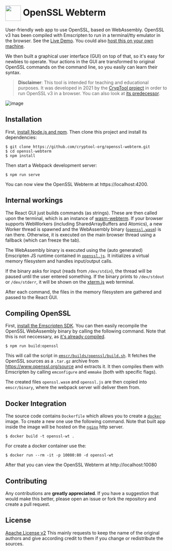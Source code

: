 # <img height="48" src="https://www.cryptool.org/assets/cto/plugin-icons/openssl.svg" valign="middle"> OpenSSL Webterm

User-friendly web app to use OpenSSL, based on WebAssembly. OpenSSL v3 has been compiled with Emscripten to run in a terminal/tty emulator in the browser. See the [Live Demo](https://www.cryptool.org/cto/openssl). You could also [host this on your own machine](#installation).

We then built a graphical user interface (GUI) on top of that, so it's easy for newbies to operate. Your actions in the GUI are transformed to original OpenSSL commands on the command line, so you easily can learn their syntax.

> **Disclaimer**: This tool is intended for teaching and educational purposes. It was developed in 2021 by the [CrypTool project](https://www.cryptool.org) in order to run OpenSSL v3 in a browser. You can also look at [its predecessor](https://github.com/janeumnn/openssl-webapp).

![image](https://user-images.githubusercontent.com/9321076/157410455-686ce0de-335f-4335-a639-07b6963e4589.png)


## Installation

First, [install Node.js and npm](https://nodejs.org). Then clone this project and install its dependencies:

```shell
$ git clone https://github.com/cryptool-org/openssl-webterm.git
$ cd openssl-webterm
$ npm install
```

Then start a Webpack development server:

```shell
$ npm run serve
```

You can now view the OpenSSL Webterm at https://localhost:4200.


## Internal workings

The React GUI just builds commands (as strings). These are then called upon the terminal, which is an instance of [wasm-webterm](https://github.com/cryptool-org/wasm-webterm). If your browser supports WebWorkers (including SharedArrayBuffers and Atomics), a new Worker thread is spawned and the WebAssembly binary ([`openssl.wasm`](https://github.com/cryptool-org/openssl-webterm/blob/master/emscr/binary/openssl.wasm)) is ran there. Otherwise, it is executed on the main browser thread using a fallback (which can freeze the tab).

The WebAssembly binary is executed using the (auto generated) Emscripten JS runtime contained in [`openssl.js`](https://github.com/cryptool-org/openssl-webterm/blob/master/emscr/binary/openssl.js). It initializes a virtual memory filesystem and handles input/output calls.

If the binary asks for input (reads from `/dev/stdin`), the thread will be paused until the user entered something. If the binary prints to `/dev/stdout` or `/dev/stderr`, it will be shown on the [xterm.js](https://github.com/xtermjs/xterm.js) web terminal.

After each command, the files in the memory filesystem are gathered and passed to the React GUI.


## Compiling OpenSSL

First, [install the Emscripten SDK](https://emscripten.org/docs/getting_started/downloads.html). You can then easily recompile the OpenSSL WebAssembly binary by calling the following command. Note that this is not neccessary, as [it's already compiled](https://github.com/cryptool-org/openssl-webterm/blob/master/emscr/binary).

```shell
$ npm run build:openssl
```

This will call the script in [`emscr/builds/openssl/build.sh`](https://github.com/cryptool-org/openssl-webterm/blob/master/emscr/builds/openssl/build.sh). It fetches the OpenSSL sources as a `.tar.gz` archive from https://www.openssl.org/source and extracts it. It then compiles them with Emscripten by calling `emconfigure` and `emmake` (both with specific flags).

The created files `openssl.wasm` and `openssl.js` are then copied into `emscr/binary`, where the webpack server will deliver them from.

## Docker Integration

The source code contains `Dockerfile` which allows you to create a [`docker`](https://www.docker.com/) image. To create a new one use the following command. Note that built app inside the image will be hosted on the [`nginx`](https://github.com/nginx/nginx) http server.

```shell
$ docker build -t openssl-wt .
```

For create a docker container use the:

```shell
$ docker run --rm -it -p 10080:80 -d openssl-wt
```

After that you can view the OpenSSL Webterm at http://localhost:10080

## Contributing

Any contributions are **greatly appreciated**. If you have a suggestion that would make this better, please open an issue or fork the repository and create a pull request.

## License

[Apache License v2](http://www.apache.org/licenses/)
This mainly requests to keep the name of the original authors and give according credit to them if you change or redistribute the sources.
